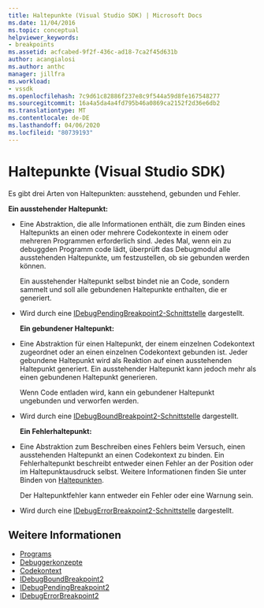 ```yaml
---
title: Haltepunkte (Visual Studio SDK) | Microsoft Docs
ms.date: 11/04/2016
ms.topic: conceptual
helpviewer_keywords:
- breakpoints
ms.assetid: acfcabed-9f2f-436c-ad18-7ca2f45d631b
author: acangialosi
ms.author: anthc
manager: jillfra
ms.workload:
- vssdk
ms.openlocfilehash: 7c9d61c82886f237e8c9f544a59d8fe167548277
ms.sourcegitcommit: 16a4a5da4a4fd795b46a0869ca2152f2d36e6db2
ms.translationtype: MT
ms.contentlocale: de-DE
ms.lasthandoff: 04/06/2020
ms.locfileid: "80739193"
---
```

# <a name="breakpoints-visual-studio-sdk"></a>Haltepunkte (Visual Studio SDK)
Es gibt drei Arten von Haltepunkten: ausstehend, gebunden und Fehler.

 **Ein ausstehender Haltepunkt:**

- Eine Abstraktion, die alle Informationen enthält, die zum Binden eines Haltepunkts an einen oder mehrere Codekontexte in einem oder mehreren Programmen erforderlich sind. Jedes Mal, wenn ein zu debuggden Programm code lädt, überprüft das Debugmodul alle ausstehenden Haltepunkte, um festzustellen, ob sie gebunden werden können.

   Ein ausstehender Haltepunkt selbst bindet nie an Code, sondern sammelt und soll alle gebundenen Haltepunkte enthalten, die er generiert.

- Wird durch eine [IDebugPendingBreakpoint2-Schnittstelle](../../extensibility/debugger/reference/idebugpendingbreakpoint2.md) dargestellt.

  **Ein gebundener Haltepunkt:**

- Eine Abstraktion für einen Haltepunkt, der einem einzelnen Codekontext zugeordnet oder an einen einzelnen Codekontext gebunden ist. Jeder gebundene Haltepunkt wird als Reaktion auf einen ausstehenden Haltepunkt generiert. Ein ausstehender Haltepunkt kann jedoch mehr als einen gebundenen Haltepunkt generieren.

   Wenn Code entladen wird, kann ein gebundener Haltepunkt ungebunden und verworfen werden.

- Wird durch eine [IDebugBoundBreakpoint2-Schnittstelle](../../extensibility/debugger/reference/idebugboundbreakpoint2.md) dargestellt.

  **Ein Fehlerhaltepunkt:**

- Eine Abstraktion zum Beschreiben eines Fehlers beim Versuch, einen ausstehenden Haltepunkt an einen Codekontext zu binden. Ein Fehlerhaltepunkt beschreibt entweder einen Fehler an der Position oder im Haltepunktausdruck selbst. Weitere Informationen finden Sie unter Binden von [Haltepunkten](../../extensibility/debugger/binding-breakpoints.md).

   Der Haltepunktfehler kann entweder ein Fehler oder eine Warnung sein.

- Wird durch eine [IDebugErrorBreakpoint2-Schnittstelle](../../extensibility/debugger/reference/idebugerrorbreakpoint2.md) dargestellt.

## <a name="see-also"></a>Weitere Informationen
- [Programs](../../extensibility/debugger/programs.md)
- [Debuggerkonzepte](../../extensibility/debugger/debugger-concepts.md)
- [Codekontext](../../extensibility/debugger/code-context.md)
- [IDebugBoundBreakpoint2](../../extensibility/debugger/reference/idebugboundbreakpoint2.md)
- [IDebugPendingBreakpoint2](../../extensibility/debugger/reference/idebugpendingbreakpoint2.md)
- [IDebugErrorBreakpoint2](../../extensibility/debugger/reference/idebugerrorbreakpoint2.md)
